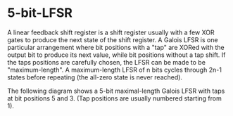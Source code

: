 # 5-bit-LFSR

A linear feedback shift register is a shift register usually with a few XOR gates to produce the next state of the shift register. A Galois LFSR is one particular arrangement where bit positions with a "tap" are XORed with the output bit to produce its next value, while bit positions without a tap shift. If the taps positions are carefully chosen, the LFSR can be made to be "maximum-length". A maximum-length LFSR of n bits cycles through 2n-1 states before repeating (the all-zero state is never reached).

The following diagram shows a 5-bit maximal-length Galois LFSR with taps at bit positions 5 and 3. (Tap positions are usually numbered starting from 1).
